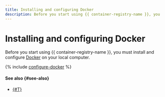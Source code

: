 ```yaml
---
title: Installing and configuring Docker
description: Before you start using {{ container-registry-name }}, you must install and configure Docker on your local computer.
---
```


# Installing and configuring Docker

Before you start using {{ container-registry-name }}, you must install and configure [Docker](https://www.docker.com/) on your local computer.

{% include [configure-docker](../../_includes/container-registry/configure-docker.md) %}

#### See also {#see-also}

* [{#T}](./authentication.md)